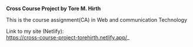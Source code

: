 **Cross Course Project by Tore M. Hirth**

This is the course assignment(CA) in Web and communication Technology

Link to my site (Netlify):<br>
https://cross-course-project-torehirth.netlify.app/_
